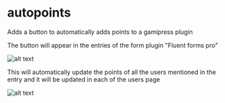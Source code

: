 # autopoints
Adds a button to automatically adds points to a gamipress plugin

The button will appear in the entries of the form plugin "Fluent forms pro" 

![alt text](https://raw.github.com/fradniev/autopoints/main/example1.png "Buttons inside the form")

This will automatically update the points of all the users mentioned in the entry and it will be updated in each of the users page

![alt text](https://raw.github.com/fradniev/autopoints/main/example2.png "User point example")
